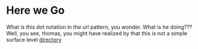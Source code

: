 # Here we Go

What is this dot notation in the url pattern, you wonder. What is he doing???
Well, you see, thomas, you might have realized by that this is not a simple
surface level
<a href="/staff/doc/you.might.have.realized.by.now.that.this.is.not.a.simple.surface.level.directory/"
    >directory</a>

